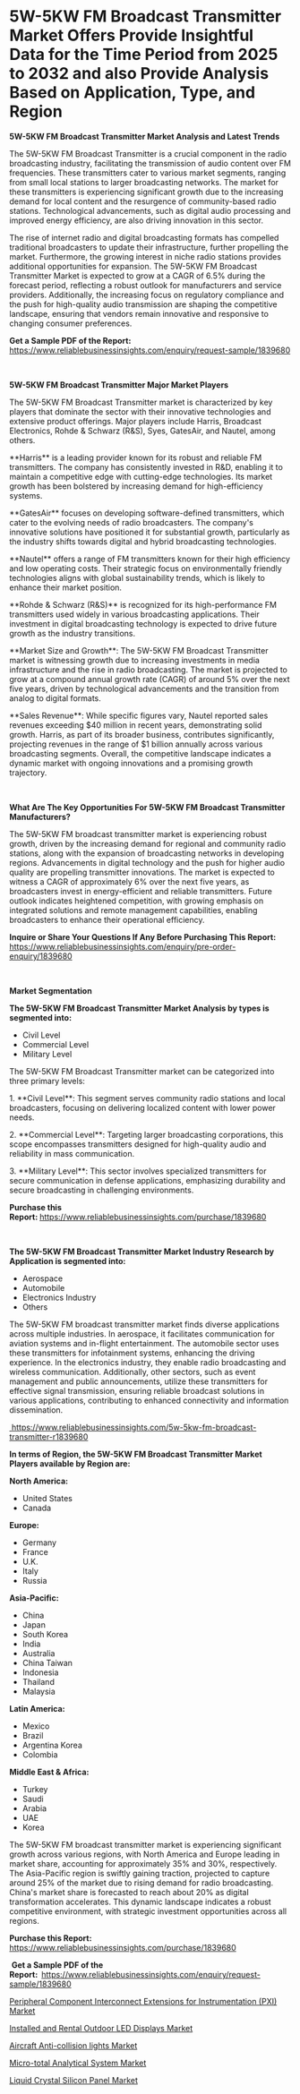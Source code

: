 <p><h1>5W-5KW FM Broadcast Transmitter Market Offers Provide Insightful Data for the Time Period from 2025 to 2032 and also Provide Analysis Based on Application, Type, and Region</h1></p><p><strong>5W-5KW FM Broadcast Transmitter Market Analysis and Latest Trends</strong></p>
<p><p>The 5W-5KW FM Broadcast Transmitter is a crucial component in the radio broadcasting industry, facilitating the transmission of audio content over FM frequencies. These transmitters cater to various market segments, ranging from small local stations to larger broadcasting networks. The market for these transmitters is experiencing significant growth due to the increasing demand for local content and the resurgence of community-based radio stations. Technological advancements, such as digital audio processing and improved energy efficiency, are also driving innovation in this sector.</p><p>The rise of internet radio and digital broadcasting formats has compelled traditional broadcasters to update their infrastructure, further propelling the market. Furthermore, the growing interest in niche radio stations provides additional opportunities for expansion. The 5W-5KW FM Broadcast Transmitter Market is expected to grow at a CAGR of 6.5% during the forecast period, reflecting a robust outlook for manufacturers and service providers. Additionally, the increasing focus on regulatory compliance and the push for high-quality audio transmission are shaping the competitive landscape, ensuring that vendors remain innovative and responsive to changing consumer preferences.</p></p>
<p><strong>Get a Sample PDF of the Report:&nbsp;</strong> <a href="https://www.reliablebusinessinsights.com/enquiry/request-sample/1839680?utm_campaign=57&utm_medium=2&utm_source=Github&utm_content=ia&utm_term=13022025&utm_id=5w-5kw-fm-broadcast-transmitter">https://www.reliablebusinessinsights.com/enquiry/request-sample/1839680</a></p>
<p>&nbsp;</p>
<p><strong>5W-5KW FM Broadcast Transmitter Major Market Players</strong></p>
<p><p>The 5W-5KW FM Broadcast Transmitter market is characterized by key players that dominate the sector with their innovative technologies and extensive product offerings. Major players include Harris, Broadcast Electronics, Rohde & Schwarz (R&S), Syes, GatesAir, and Nautel, among others.</p><p>**Harris** is a leading provider known for its robust and reliable FM transmitters. The company has consistently invested in R&D, enabling it to maintain a competitive edge with cutting-edge technologies. Its market growth has been bolstered by increasing demand for high-efficiency systems.</p><p>**GatesAir** focuses on developing software-defined transmitters, which cater to the evolving needs of radio broadcasters. The company's innovative solutions have positioned it for substantial growth, particularly as the industry shifts towards digital and hybrid broadcasting technologies.</p><p>**Nautel** offers a range of FM transmitters known for their high efficiency and low operating costs. Their strategic focus on environmentally friendly technologies aligns with global sustainability trends, which is likely to enhance their market position.</p><p>**Rohde & Schwarz (R&S)** is recognized for its high-performance FM transmitters used widely in various broadcasting applications. Their investment in digital broadcasting technology is expected to drive future growth as the industry transitions.</p><p>**Market Size and Growth**: The 5W-5KW FM Broadcast Transmitter market is witnessing growth due to increasing investments in media infrastructure and the rise in radio broadcasting. The market is projected to grow at a compound annual growth rate (CAGR) of around 5% over the next five years, driven by technological advancements and the transition from analog to digital formats.</p><p>**Sales Revenue**: While specific figures vary, Nautel reported sales revenues exceeding $40 million in recent years, demonstrating solid growth. Harris, as part of its broader business, contributes significantly, projecting revenues in the range of $1 billion annually across various broadcasting segments. Overall, the competitive landscape indicates a dynamic market with ongoing innovations and a promising growth trajectory.</p></p>
<p>&nbsp;</p>
<p><strong>What Are The Key Opportunities For 5W-5KW FM Broadcast Transmitter Manufacturers?</strong></p>
<p><p>The 5W-5KW FM broadcast transmitter market is experiencing robust growth, driven by the increasing demand for regional and community radio stations, along with the expansion of broadcasting networks in developing regions. Advancements in digital technology and the push for higher audio quality are propelling transmitter innovations. The market is expected to witness a CAGR of approximately 6% over the next five years, as broadcasters invest in energy-efficient and reliable transmitters. Future outlook indicates heightened competition, with growing emphasis on integrated solutions and remote management capabilities, enabling broadcasters to enhance their operational efficiency.</p></p>
<p><strong>Inquire or Share Your Questions If Any Before Purchasing This Report:</strong> <a href="https://www.reliablebusinessinsights.com/enquiry/pre-order-enquiry/1839680?utm_campaign=57&utm_medium=2&utm_source=Github&utm_content=ia&utm_term=13022025&utm_id=5w-5kw-fm-broadcast-transmitter">https://www.reliablebusinessinsights.com/enquiry/pre-order-enquiry/1839680</a></p>
<p>&nbsp;</p>
<p><strong>Market Segmentation</strong></p>
<p><strong>The 5W-5KW FM Broadcast Transmitter Market Analysis by types is segmented into:</strong></p>
<p><ul><li>Civil Level</li><li>Commercial Level</li><li>Military Level</li></ul></p>
<p><p>The 5W-5KW FM Broadcast Transmitter market can be categorized into three primary levels: </p><p>1. **Civil Level**: This segment serves community radio stations and local broadcasters, focusing on delivering localized content with lower power needs.  </p><p>2. **Commercial Level**: Targeting larger broadcasting corporations, this scope encompasses transmitters designed for high-quality audio and reliability in mass communication.  </p><p>3. **Military Level**: This sector involves specialized transmitters for secure communication in defense applications, emphasizing durability and secure broadcasting in challenging environments.</p></p>
<p><strong>Purchase this Report:&nbsp;</strong><a href="https://www.reliablebusinessinsights.com/purchase/1839680?utm_campaign=57&utm_medium=2&utm_source=Github&utm_content=ia&utm_term=13022025&utm_id=5w-5kw-fm-broadcast-transmitter">https://www.reliablebusinessinsights.com/purchase/1839680</a></p>
<p>&nbsp;</p>
<p><strong>The 5W-5KW FM Broadcast Transmitter Market Industry Research by Application is segmented into:</strong></p>
<p><ul><li>Aerospace</li><li>Automobile</li><li>Electronics Industry</li><li>Others</li></ul></p>
<p><p>The 5W-5KW FM broadcast transmitter market finds diverse applications across multiple industries. In aerospace, it facilitates communication for aviation systems and in-flight entertainment. The automobile sector uses these transmitters for infotainment systems, enhancing the driving experience. In the electronics industry, they enable radio broadcasting and wireless communication. Additionally, other sectors, such as event management and public announcements, utilize these transmitters for effective signal transmission, ensuring reliable broadcast solutions in various applications, contributing to enhanced connectivity and information dissemination.</p></p>
<p><a href="https://www.reliablebusinessinsights.com/5w-5kw-fm-broadcast-transmitter-r1839680?utm_campaign=57&utm_medium=2&utm_source=Github&utm_content=ia&utm_term=13022025&utm_id=5w-5kw-fm-broadcast-transmitter">&nbsp;https://www.reliablebusinessinsights.com/5w-5kw-fm-broadcast-transmitter-r1839680</a></p>
<p><strong>In terms of Region, the 5W-5KW FM Broadcast Transmitter Market Players available by Region are:</strong></p>
<p>
    <p> <strong> North America: </strong>
        <ul>
            <li>United States</li>
            <li>Canada</li>
        </ul>
        </p> 
    <p> <strong> Europe: </strong>
        <ul>
            <li>Germany</li>
            <li>France</li>
            <li>U.K.</li>
            <li>Italy</li>
            <li>Russia</li>
        </ul>
        </p> 
    <p> <strong> Asia-Pacific: </strong>
        <ul>
            <li>China</li>
            <li>Japan</li>
            <li>South Korea</li>
            <li>India</li>
            <li>Australia</li>
            <li>China Taiwan</li>
            <li>Indonesia</li>
            <li>Thailand</li>
            <li>Malaysia</li>
        </ul>
        </p> 
    <p> <strong> Latin America: </strong>
        <ul>
            <li>Mexico</li>
            <li>Brazil</li>
            <li>Argentina Korea</li>
            <li>Colombia</li>
        </ul>
        </p> 
    <p> <strong> Middle East & Africa: </strong>
        <ul>
            <li>Turkey</li>
            <li>Saudi</li>
            <li>Arabia</li>
            <li>UAE</li>
            <li>Korea</li>
        </ul>
    </p>
    </p>
<p><p>The 5W-5KW FM broadcast transmitter market is experiencing significant growth across various regions, with North America and Europe leading in market share, accounting for approximately 35% and 30%, respectively. The Asia-Pacific region is swiftly gaining traction, projected to capture around 25% of the market due to rising demand for radio broadcasting. China's market share is forecasted to reach about 20% as digital transformation accelerates. This dynamic landscape indicates a robust competitive environment, with strategic investment opportunities across all regions.</p></p>
<p><strong>Purchase this Report: </strong><a href="https://www.reliablebusinessinsights.com/purchase/1839680?utm_campaign=57&utm_medium=2&utm_source=Github&utm_content=ia&utm_term=13022025&utm_id=5w-5kw-fm-broadcast-transmitter">https://www.reliablebusinessinsights.com/purchase/1839680</a></p>
<p>&nbsp;<strong>Get a Sample PDF of the Report:&nbsp;&nbsp;</strong><a href="https://www.reliablebusinessinsights.com/enquiry/request-sample/1839680?utm_campaign=57&utm_medium=2&utm_source=Github&utm_content=ia&utm_term=13022025&utm_id=5w-5kw-fm-broadcast-transmitter">https://www.reliablebusinessinsights.com/enquiry/request-sample/1839680</a></p>
<p><strong></strong></p>
<p><p><a href="https://github.com/djarixneoza/Market-Research-Report-List-1/blob/main/peripheral-component-interconnect-extensions-for-instrumentation-pxi-market.md?utm_campaign=57&utm_medium=2&utm_source=Github&utm_content=ia&utm_term=13022025&utm_id=5w-5kw-fm-broadcast-transmitter">Peripheral Component Interconnect Extensions for Instrumentation (PXI) Market</a></p><p><a href="https://github.com/jandedaboy1/Market-Research-Report-List-1/blob/main/installed-and-rental-outdoor-led-displays-market.md?utm_campaign=57&utm_medium=2&utm_source=Github&utm_content=ia&utm_term=13022025&utm_id=5w-5kw-fm-broadcast-transmitter">Installed and Rental Outdoor LED Displays Market</a></p><p><a href="https://github.com/dushornerfe/Market-Research-Report-List-1/blob/main/aircraft-anti-collision-lights-market.md?utm_campaign=57&utm_medium=2&utm_source=Github&utm_content=ia&utm_term=13022025&utm_id=5w-5kw-fm-broadcast-transmitter">Aircraft Anti-collision lights Market</a></p><p><a href="https://github.com/akermigarib/Market-Research-Report-List-1/blob/main/micro-total-analytical-system-market.md?utm_campaign=57&utm_medium=2&utm_source=Github&utm_content=ia&utm_term=13022025&utm_id=5w-5kw-fm-broadcast-transmitter">Micro-total Analytical System Market</a></p><p><a href="https://github.com/sapsaidamary/Market-Research-Report-List-1/blob/main/liquid-crystal-silicon-panel-market.md?utm_campaign=57&utm_medium=2&utm_source=Github&utm_content=ia&utm_term=13022025&utm_id=5w-5kw-fm-broadcast-transmitter">Liquid Crystal Silicon Panel Market</a></p></p>